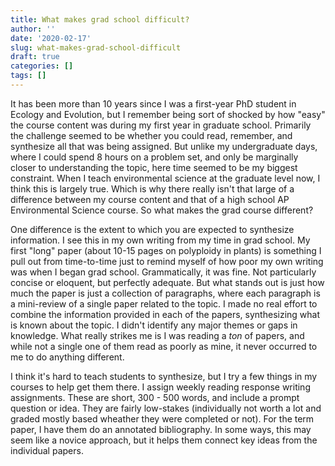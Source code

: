 ```yaml
---
title: What makes grad school difficult?
author: ''
date: '2020-02-17'
slug: what-makes-grad-school-difficult
draft: true
categories: []
tags: []
---
```


It has been more than 10 years since I was a first-year PhD student in Ecology and Evolution, but I remember being sort of shocked by how "easy" the course content was during my first year in graduate school. Primarily the challenge seemed to be whether you could read, remember, and synthesize all that was being assigned. But unlike my undergraduate days, where I could spend 8 hours on a problem set, and only be marginally closer to understanding the topic, here time seemed to be my biggest constraint. When I teach environmental science at the graduate level now, I think this is largely true. Which is why there really isn't that large of a difference between my course content and that of a high school AP Environmental Science course. So what makes the grad course different?

One difference is the extent to which you are expected to synthesize information. 
I see this in my own writing from my time in grad school. 
My first "long" paper (about 10-15 pages on polyploidy in plants) is something I pull out from time-to-time just to remind myself of how poor my own writing was when I began grad school. 
Grammatically, it was fine. 
Not particularly concise or eloquent, but perfectly adequate. 
But what stands out is just how much the paper is just a collection of paragraphs, where each paragraph is a mini-review of a single paper related to the topic. 
I made no real effort to combine the information provided in each of the papers, synthesizing what is known about the topic. 
I didn't identify any major themes or gaps in knowledge.
What really strikes me is I was reading a *ton* of papers, and while not a single one of them read as poorly as mine, it never occurred to me to do anything different. 

I think it's hard to teach students to synthesize, but I try a few things in my courses to help get them there.
I assign weekly reading response writing assignments. 
These are short, 300 - 500 words, and include a prompt question or idea. 
They are fairly low-stakes (individually not worth a lot and graded mostly based wheather they were completed or not). 
For the term paper, I have them do an annotated bibliography.
In some ways, this may seem like a novice approach, but it helps them connect key ideas from the individual papers.

